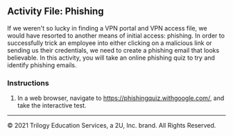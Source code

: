## Activity File: Phishing 

If we weren't so lucky in finding a VPN portal and VPN access file, we would have resorted to another means of initial access: phishing. In order to successfully trick an employee into either clicking on a malicious link or sending us their credentials, we need to create a phishing email that looks believable. In this activity, you will take an online phishing quiz to try and identify phishing emails.

### Instructions

1. In a web browser, navigate to https://phishingquiz.withgoogle.com/, and take the interactive test.

---
© 2021 Trilogy Education Services, a 2U, Inc. brand. All Rights Reserved.



